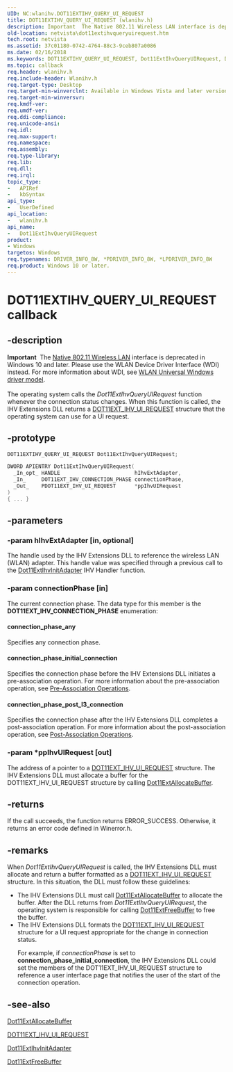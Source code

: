 ```yaml
---
UID: NC:wlanihv.DOT11EXTIHV_QUERY_UI_REQUEST
title: DOT11EXTIHV_QUERY_UI_REQUEST (wlanihv.h)
description: Important  The Native 802.11 Wireless LAN interface is deprecated in Windows 10 and later.
old-location: netvista\dot11extihvqueryuirequest.htm
tech.root: netvista
ms.assetid: 37c01180-0742-4764-88c3-9ceb807a0086
ms.date: 02/16/2018
ms.keywords: DOT11EXTIHV_QUERY_UI_REQUEST, Dot11ExtIhvQueryUIRequest, Dot11ExtIhvQueryUIRequest callback function [Network Drivers Starting with Windows Vista], Native_802.11_IHV_Ext_b820a678-9e05-4f96-87bd-ed1154317091.xml, netvista.dot11extihvqueryuirequest, wlanihv/Dot11ExtIhvQueryUIRequest
ms.topic: callback
req.header: wlanihv.h
req.include-header: Wlanihv.h
req.target-type: Desktop
req.target-min-winverclnt: Available in Windows Vista and later versions of the Windows operating   systems.
req.target-min-winversvr:
req.kmdf-ver:
req.umdf-ver:
req.ddi-compliance:
req.unicode-ansi:
req.idl:
req.max-support:
req.namespace:
req.assembly:
req.type-library:
req.lib:
req.dll:
req.irql:
topic_type:
-	APIRef
-	kbSyntax
api_type:
-	UserDefined
api_location:
-	wlanihv.h
api_name:
-	Dot11ExtIhvQueryUIRequest
product:
- Windows
targetos: Windows
req.typenames: DRIVER_INFO_8W, *PDRIVER_INFO_8W, *LPDRIVER_INFO_8W
req.product: Windows 10 or later.
---
```


# DOT11EXTIHV_QUERY_UI_REQUEST callback


## -description


<div class="alert"><b>Important</b>  The <a href="https://msdn.microsoft.com/library/windows/hardware/ff560689">Native 802.11 Wireless LAN</a> interface is deprecated in Windows 10 and later. Please use the WLAN Device Driver Interface (WDI) instead. For more information about WDI, see <a href="https://msdn.microsoft.com/6EF92E34-7BC9-465E-B05D-2BCB29165A18">WLAN Universal Windows driver model</a>.</div><div> </div>The operating system calls the
  <i>Dot11ExtIhvQueryUIRequest</i> function whenever the connection status changes. When this function is
  called, the IHV Extensions DLL returns a
  <a href="..\wlanihv\ns-wlanihv-_dot11ext_ihv_ui_request.md">DOT11EXT_IHV_UI_REQUEST</a> structure that
  the operating system can use for a UI request.


## -prototype


```cpp
DOT11EXTIHV_QUERY_UI_REQUEST Dot11ExtIhvQueryUIRequest;

DWORD APIENTRY Dot11ExtIhvQueryUIRequest(
  _In_opt_ HANDLE                        hIhvExtAdapter,
  _In_     DOT11EXT_IHV_CONNECTION_PHASE connectionPhase,
  _Out_    PDOT11EXT_IHV_UI_REQUEST      *ppIhvUIRequest
)
{ ... }
```


## -parameters




### -param hIhvExtAdapter [in, optional]

The handle used by the IHV Extensions DLL to reference the wireless LAN (WLAN) adapter. This
     handle value was specified through a previous call to the
     <a href="..\wlanihv\nc-wlanihv-dot11extihv_init_adapter.md">Dot11ExtIhvInitAdapter</a> IHV
     Handler function.


### -param connectionPhase [in]

The current connection phase. The data type for this member is the
     <b>DOT11EXT_IHV_CONNECTION_PHASE</b> enumeration:






#### connection_phase_any

Specifies any connection phase.



#### connection_phase_initial_connection

Specifies the connection phase before the IHV Extensions DLL initiates a pre-association
       operation. For more information about the pre-association operation, see
       <a href="https://docs.microsoft.com/windows-hardware/drivers/network/pre-association-operation-overview">Pre-Association
       Operations</a>.



#### connection_phase_post_l3_connection

Specifies the connection phase after the IHV Extensions DLL completes a post-association
       operation. For more information about the post-association operation, see
       <a href="https://docs.microsoft.com/windows-hardware/drivers/network/post-association-operations">Post-Association
       Operations</a>.


### -param *ppIhvUIRequest [out]

The address of a pointer to a
     <a href="..\wlanihv\ns-wlanihv-_dot11ext_ihv_ui_request.md">DOT11EXT_IHV_UI_REQUEST</a> structure.
     The IHV Extensions DLL must allocate a buffer for the DOT11EXT_IHV_UI_REQUEST structure by calling
     <a href="..\wlanihv\nc-wlanihv-dot11ext_allocate_buffer.md">Dot11ExtAllocateBuffer</a>.


## -returns



If the call succeeds, the function returns ERROR_SUCCESS. Otherwise, it returns an error code
     defined in
     Winerror.h.




## -remarks



When
    <i>Dot11ExtIhvQueryUIRequest</i> is called, the IHV Extensions DLL must allocate and return a buffer
    formatted as a
    <a href="..\wlanihv\ns-wlanihv-_dot11ext_ihv_ui_request.md">DOT11EXT_IHV_UI_REQUEST</a> structure.
    In this situation, the DLL must follow these guidelines:

<ul>
<li>
The IHV Extensions DLL must call
      <a href="..\wlanihv\nc-wlanihv-dot11ext_allocate_buffer.md">Dot11ExtAllocateBuffer</a> to
      allocate the buffer. After the DLL returns from
      <i>Dot11ExtIhvQueryUIRequest</i>, the operating system is responsible for calling
      <a href="..\wlanihv\nc-wlanihv-dot11ext_free_buffer.md">Dot11ExtFreeBuffer</a> to free the
      buffer.

</li>
<li>
The IHV Extensions DLL formats the
      <a href="..\wlanihv\ns-wlanihv-_dot11ext_ihv_ui_request.md">DOT11EXT_IHV_UI_REQUEST</a> structure
      for a UI request appropriate for the change in connection status.

For example, if
      <i>connectionPhase</i> is set to
      <b>connection_phase_initial_connection</b>, the IHV Extensions DLL could set the members of the
      DOT11EXT_IHV_UI_REQUEST structure to reference a user interface page that notifies the user of the
      start of the connection operation.

</li>
</ul>



## -see-also

<a href="..\wlanihv\nc-wlanihv-dot11ext_allocate_buffer.md">Dot11ExtAllocateBuffer</a>



<a href="..\wlanihv\ns-wlanihv-_dot11ext_ihv_ui_request.md">DOT11EXT_IHV_UI_REQUEST</a>



<a href="..\wlanihv\nc-wlanihv-dot11extihv_init_adapter.md">Dot11ExtIhvInitAdapter</a>



<a href="..\wlanihv\nc-wlanihv-dot11ext_free_buffer.md">Dot11ExtFreeBuffer</a>



 

 


